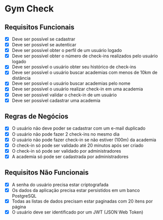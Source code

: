 # **Gym Check**

## Requisitos Funcionais
- [x] Deve ser possível se cadastrar
- [x] Deve ser possível se autenticar
- [x] Deve ser possível obter o perfil de um usuário logado
- [x] Deve ser possível obter o número de check-ins realizados pelo usuário logado
- [x] Deve ser possível o usuário obter seu histórico de check-ins
- [x] Deve ser possível o usuário buscar academias com menos de 10km de distância
- [x] Deve ser possível o usuário buscar academias pelo nome
- [x] Deve ser possível o usuário realizar check-in em uma academia
- [x] Deve ser possível validar o check-in de um usuário
- [x] Deve ser possível cadastrar uma academia

## Regras de Negócios
- [x] O usuário não deve poder se cadastrar com um e-mail duplicado
- [x] O usuário não pode fazer 2 check-ins no mesmo dia
- [x] O usuário não pode fazer check-in se não estiver (100m) da academia
- [x] O check-in só pode ser validado até 20 minutos após ser criado
- [x] O check-in só pode ser validado por administradores
- [x] A academia só pode ser cadastrada por administradores

## Requisitos Não Funcionais
- [x] A senha do usuário precisa estar criptografada
- [x] Os dados da aplicação precisa estar persistidos em um banco PostgreSQL
- [x] Todas as listas de dados precisam estar paginadas com 20 itens por página
- [x] O usuário deve ser identificado por um JWT (JSON Web Token)